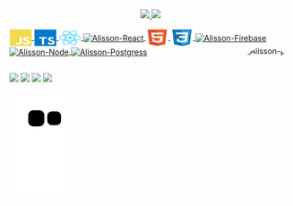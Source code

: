 <!-- ![Olá sou Alisson Macedo](https://github.com/AlissonMacedo/AlissonMacedo/raw/master/alissonmacedo.gif) -->

<div align="center">
  <a href="https://github.com/AlissonMacedo">
  <img height="180em" src="https://github-readme-stats.vercel.app/api?username=AlissonMacedo&show_icons=true&theme=material-palenight&include_all_commits=true&count_private=true"/>
  <img height="180em" src="https://github-readme-stats.vercel.app/api/top-langs/?username=AlissonMacedo&layout=compact&langs_count=7&theme=material-palenight"/>
</div>

<div style="display: inline_block"><br>
  <img align="center" alt="Alisson-Js" height="30" width="40" src="https://raw.githubusercontent.com/devicons/devicon/master/icons/javascript/javascript-plain.svg">
  <img align="center" alt="Alisson-Ts" height="30" width="40" src="https://raw.githubusercontent.com/devicons/devicon/master/icons/typescript/typescript-plain.svg">
  <img align="center" alt="Alisson-React" height="30" width="40" src="https://raw.githubusercontent.com/devicons/devicon/master/icons/react/react-original.svg">
  
<img align="center" alt="Alisson-React" height="30" width="40" src="https://cdn.jsdelivr.net/gh/devicons/devicon/icons/redux/redux-original.svg" />
          
  <img align="center" alt="Alisson-HTML" height="30" width="40" src="https://raw.githubusercontent.com/devicons/devicon/master/icons/html5/html5-original.svg">
  <img align="center" alt="Rafa-CSS" height="30" width="40" src="https://raw.githubusercontent.com/devicons/devicon/master/icons/css3/css3-original.svg">
  
  <img align="center" alt="Alisson-Firebase" height="30" width="40" src="https://cdn.jsdelivr.net/gh/devicons/devicon/icons/firebase/firebase-plain.svg" />
          
  <img align="center" alt="Alisson-Node" height="30" width="40" src="https://cdn.jsdelivr.net/gh/devicons/devicon/icons/nodejs/nodejs-original.svg" />
          
 <img align="center" alt="Alisson-Postgress" height="30" width="40" src="https://cdn.jsdelivr.net/gh/devicons/devicon/icons/postgresql/postgresql-original.svg" />
              
  <img align="right" alt="Alisson-pic" height="150" style="border-radius:50px;" src="https://static.wikia.nocookie.net/vsbattles/images/7/75/Obiwan_cw.png/revision/latest?cb=20171204114722?width=676&height=676">
</div>
  
  ##
 
<div> 
  <a href="https://www.youtube.com/user/alissontecnico/videos" target="_blank"><img src="https://img.shields.io/badge/YouTube-FF0000?style=for-the-badge&logo=youtube&logoColor=white" target="_blank"></a>
  <a href="https://instagram.com/alissonrmacedo" target="_blank"><img src="https://img.shields.io/badge/-Instagram-%23E4405F?style=for-the-badge&logo=instagram&logoColor=white" target="_blank"></a>
  <a href = "mailto:alissontecnico@gmail.com"><img src="https://img.shields.io/badge/-Gmail-%23333?style=for-the-badge&logo=gmail&logoColor=white" target="_blank"></a>
  <a href="https://www.linkedin.com/in/alisson-renan-macedo" target="_blank"><img src="https://img.shields.io/badge/-LinkedIn-%230077B5?style=for-the-badge&logo=linkedin&logoColor=white" target="_blank"></a> 
 
  ![Snake animation](https://github.com/AlissonMacedo/AlissonMacedo/blob/output/github-contribution-grid-snake.svg)
 
</div>
